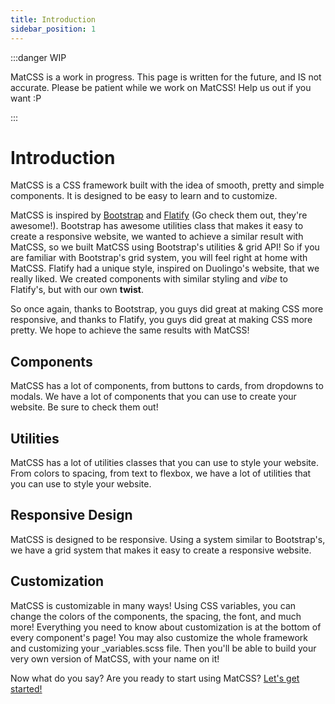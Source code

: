```yaml
---
title: Introduction
sidebar_position: 1
---
```


:::danger WIP

MatCSS is a work in progress. This page is written for the future, and IS not accurate. Please be patient while we work on MatCSS! Help us out if you want :P

:::

# Introduction

MatCSS is a CSS framework built with the idea of smooth, pretty and simple components. It is designed to be easy to learn and to customize.

MatCSS is inspired by [Bootstrap](http://getbootstrap.com/) and [Flatify](https://flatifycss.com/) (Go check them out, they're awesome!). Bootstrap has awesome utilities class that makes it easy to create a responsive website, we wanted to achieve a similar result with MatCSS, so we built MatCSS using Bootstrap's utilities & grid API! So if you are familiar with Bootstrap's grid system, you will feel right at home with MatCSS. Flatify had a unique style, inspired on Duolingo's website, that we really liked. We created components with similar styling and *vibe* to Flatify's, but with our own __twist__.

So once again, thanks to Bootstrap, you guys did great at making CSS more responsive, and thanks to Flatify, you guys did great at making CSS more pretty. We hope to achieve the same results with MatCSS!

## Components

MatCSS has a lot of components, from buttons to cards, from dropdowns to modals. We have a lot of components that you can use to create your website. Be sure to check them out!

## Utilities

MatCSS has a lot of utilities classes that you can use to style your website. From colors to spacing, from text to flexbox, we have a lot of utilities that you can use to style your website. 

## Responsive Design

MatCSS is designed to be responsive. Using a system similar to Bootstrap's, we have a grid system that makes it easy to create a responsive website. 
 
## Customization

MatCSS is customizable in many ways! Using CSS variables, you can change the colors of the components, the spacing, the font, and much more! Everything you need to know about customization is at the bottom of every component's page! You may also customize the whole framework and customizing your _variables.scss file. Then you'll be able to build your very own version of MatCSS, with your name on it! 

Now what do you say? Are you ready to start using MatCSS? [Let's get started!](/docs/getting-started/)